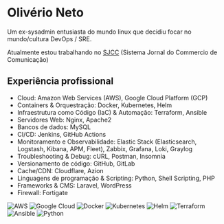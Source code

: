 # Olivério Neto

Um ex-sysadmin entusiasta do mundo linux que decidiu focar no mundo/cultura DevOps / SRE.

Atualmente estou trabalhando no <a href="https://jc.com.br">SJCC</a> (Sistema Jornal do Commercio de Comunicação)

## Experiência profissional

- Cloud: Amazon Web Services (AWS), Google Cloud Platform (GCP)
- Containers & Orquestração: Docker, Kubernetes, Helm
- Infraestrutura como Código (IaC) & Automação: Terraform, Ansible
- Servidores Web: Nginx, Apache2
- Bancos de dados: MySQL
- CI/CD: Jenkins, GitHub Actions
- Monitoramento e Observabilidade: Elastic Stack (Elasticsearch, Logstash, Kibana, APM, Fleet), Zabbix, Grafana, Loki, Graylog
- Troubleshooting & Debug: cURL, Postman, Insomnia
- Versionamento de código: GitHub, GitLab
- Cache/CDN: Cloudflare, Azion
- Linguagens de programação & Scripting: Python, Shell Scripting, PHP
- Frameworks & CMS: Laravel, WordPress
- Firewall: Fortigate

![AWS](https://img.shields.io/badge/Amazon%20AWS-%23232F3E?logo=amazon)
![Google Cloud](https://img.shields.io/badge/-Google%20Cloud%20Platform-4285F4?style=flat&logo=google%20cloud&logoColor=white)
![Docker](https://img.shields.io/static/v1?logo=Docker&logoColor=white&label=&message=Docker&color=2496ED)
![Kubernetes](https://img.shields.io/static/v1?logo=Kubernetes&logoColor=white&label=&message=Kubernetes&color=blue)
![Helm](https://img.shields.io/static/v1?logo=Helm&logoColor=white&label=&message=Helm&color=blue)
![Terraform](https://img.shields.io/badge/Terraform-515E63?style=flat-square&logo=terraform)
![Ansible](https://img.shields.io/static/v1?logo=Ansible&logoColor=white&label=&message=Ansible&color=EE0000)
![Python](https://img.shields.io/badge/Python-306998?style=flat&logo=python&logoColor=white)
